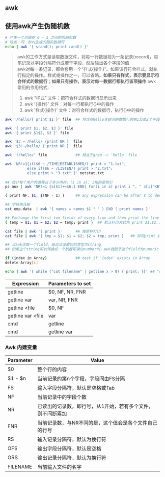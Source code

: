 ## awk


## 使用awk产生伪随机数
```bash
# 产生一个范围在 0 - 1 之间的伪随机数
# 缺点：同一秒内生成的随机数相同
echo | awk '{ srand(); print rand() }'
```

> awk的工作方式是读取数据文件，将每一行数据视为一条记录(record)，每笔记录以字段分隔符分成若干字段，然后输出各个字段的值  
> awk对每一条记录，都会套用一个“样式{操作}”。如果该行符合样式，就执行指定的操作。样式或操作之一，可以省略。**如果只有样式，表示要显示符合样式的数据行；如果只有操作，表示对每一数据行都执行该项操作**
> awk常用的作用格式:  
> 1. awk “样式” 文件：把符合样式的数据行显示出来  
> 2. awk '{操作}' 文件：对每一行都执行{}中的操作  
> 3. awk '样式{操作}' 文件：对符合样式的数据行，执行{}中的操作


```bash
awk '/hello/{ print $1 }' file  ## 将含有hello关键词的数据行的第1及第2个字段显示出来

awk '{ print $1, $2, $3 }' file
awk '{ print $1$2, $3 }' file

awk '$3 ~ /hello/ {print NR }' file
awk '$3!~/hello/ { print NR }' file

awk '!/hello/' file             ## 相当于grep -v 'hello' file

awk 'NR!=1{if($6 ~ /TIME|ESTABLISHED/) print > "1.txt";
          else if($6 ~ /LISTEN/) print > "2.txt";
          else print > "3.txt" }' netstat.txt
	  
## 统计每个用户的进程占了多少内存，(i in a): i指的是索引	  
ps aux | awk 'NR!=1 {a[$1]+=$6;} END{ for(i in a) print i ", " a[i]"KB";}'

{ print NF, $1, $(NF - 1) }     ## any expression can be after $ to denote a field number

## 字符串连接
cat emp.data  | awk '{ names = names $1 " " } END { print names }'

## Exchange the first two fields of every line and then print the line
{ temp = $1; $1 = $2; $2 = temp; print }  ## 默认打印方式为 print $1,$2,...,$NF

cat file | awk '{ print }'      ## 按原样打印
cat file | awk '{ tmp = $1; $1 = $2; $2 = tmp; print }'  ## 如同print $1,$2,...,$NF

## 当awk读取一个field，会自动设置它的类型为string，
## 如果这个string可以转换成一个机器可读的number时，awk就赋予这个field为numeric type

if (index in Array)             ## test if 'index' exists in Array
delete Array[i]

echo | awk '{ while ("cat filename" | getline x > 0) { print; }}' ## "cat filename"只运行一次，while只针对getline

```

Expression        | Parameters to set
----------------- | -----------------
getline           | $0, NF, NR, FNR
getline var       | var, NR, FNR
getline <file     | $0, NF
getline var <file | var
cmd|getline       | $0, NF
cmd|getline var   | var


### Awk 内建变量
Parameter | Value
--------- | --------
$0        | 整个行的内容
$1 - $n   | 当前记录的第n个字段，字段间由FS分隔
FS        | 输入字段分隔符，默认是空格或Tab
NF        | 当前记录中的字段个数
NR        | 已读出的记录数，即行号，从1开始，若有多个文件，则不间断累加
FNR       | 当前记录数，与NR不同的是，这个值会是各个文件自己的行号
RS        | 输入记录分隔符，默认为换行符
OFS       | 输出字段分隔符，默认是空格
ORS       | 输出记录分隔符，默认为换行符 
FILENAME  | 当前输入文件的名字
